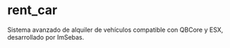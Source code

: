 # rent_car
Sistema avanzado de alquiler de vehículos compatible con QBCore y ESX, desarrollado por ImSebas.
